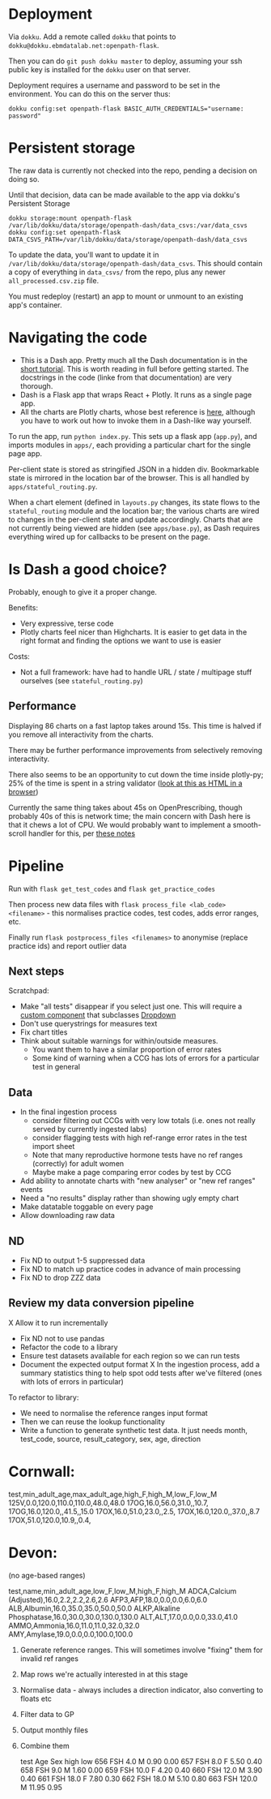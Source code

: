 # Deployment

Via `dokku`. Add a remote called `dokku` that points to `dokku@dokku.ebmdatalab.net:openpath-flask`.

Then you can do `git push dokku master` to deploy, assuming your ssh public key is installed for the `dokku` user on that server.

Deployment requires a username and password to be set in the environment. You can do this on the server thus:


    dokku config:set openpath-flask BASIC_AUTH_CREDENTIALS="username: password"

# Persistent storage

The raw data is currently not checked into the repo, pending a decision on doing so.

Until that decision, data can be made available to the app via dokku's Persistent Storage

    dokku storage:mount openpath-flask /var/lib/dokku/data/storage/openpath-dash/data_csvs:/var/data_csvs
    dokku config:set openpath-flask DATA_CSVS_PATH=/var/lib/dokku/data/storage/openpath-dash/data_csvs


To update the data, you'll want to update it in `/var/lib/dokku/data/storage/openpath-dash/data_csvs`.  This should contain a copy of everything in `data_csvs/` from the repo, plus any newer `all_processed.csv.zip` file.

You must redeploy (restart) an app to mount or unmount to an existing app's container.

# Navigating the code

* This is a Dash app. Pretty much all the Dash documentation is in the [short tutorial](https://dash.plot.ly/getting-started). This is worth reading in full before getting started.  The docstrings in the code (linke from that documentation) are very thorough.
* Dash is a Flask app that wraps React + Plotly. It runs as a single page app.
* All the charts are Plotly charts, whose best reference is [here](https://plot.ly/python/reference/), although you have to work out how to invoke them in a Dash-like way yourself.


To run the app, run `python index.py`. This sets up a flask app (`app.py`), and imports modules in `apps/`, each providing a particular chart for the single page app.

Per-client state is stored as stringified JSON in a hidden div. Bookmarkable state is mirrored in the location bar of the browser.  This is all handled by `apps/stateful_routing.py`.

When a chart element (defined in `layouts.py` changes, its state flows to the `stateful_routing` module and the location bar; the various charts are wired to changes in the per-client state and update accordingly. Charts that are not currently being viewed are hidden (see `apps/base.py`), as Dash requires everything wired up for callbacks to be present on the page.

# Is Dash a good choice?

Probably, enough to give it a proper change.

Benefits:

* Very expressive, terse code
* Plotly charts feel nicer than Highcharts. It is easier to get data in the right format and finding the options we want to use is easier

Costs:

* Not a full framework: have had to handle URL / state / multipage stuff ourselves (see `stateful_routing.py`)

## Performance

Displaying 86 charts on a fast laptop takes around 15s. This time is
halved if you remove all interactivity from the charts.

There may be further performance improvements from selectively removing interactivity.

There also seems to be an opportunity to cut down the time inside plotly-py; 25% of the time is spent in a string validator ([look at this as HTML in a browser](https://gist.github.com/sebbacon/00dbf2c3b1cd25b6762d003806cb8f2e))

Currently the same thing takes about 45s on OpenPrescribing, though
probably 40s of this is network time; the main concern with Dash here
is that it chews a lot of CPU. We would probably want to implement a
smooth-scroll handler for this, per [these notes](https://community.plot.ly/t/scroll-position/4618)

# Pipeline

Run with `flask get_test_codes` and `flask get_practice_codes`

Then process new data files with `flask process_file <lab_code> <filename>` - this normalises practice codes, test codes, adds error ranges, etc.

Finally run `flask postprocess_files <filenames>` to anonymise (replace practice ids) and report outlier data

## Next steps

Scratchpad:

* Make "all tests" disappear if you select just one. This will require a [custom component](https://github.com/plotly/dash-component-boilerplate) that subclasses [Dropdown](https://github.com/plotly/dash-core-components/blob/dev/src/components/Dropdown.react.js)
* Don't use querystrings for measures text
* Fix chart titles
* Think about suitable warnings for within/outside measures.
  * You want them to have a similar proportion of error rates
  * Some kind of warning when a CCG has lots of errors for a particular test in general

## Data

* In the final ingestion process
  * consider filtering out CCGs with very low totals (i.e. ones not really served by currently ingested labs)
  * consider flagging tests with high ref-range error rates in the test import sheet
  * Note that many reproductive hormone tests have no ref ranges (correctly) for adult women
  * Maybe make a page comparing error codes by test by CCG
* Add ability to annotate charts with "new analyser" or "new ref ranges" events
* Need a "no results" display rather than showing ugly empty chart
* Make datatable toggable on every page
* Allow downloading raw data

## ND
  * Fix ND to output 1-5 suppressed data
  * Fix ND to match up practice codes in advance of main processing
  * Fix ND to drop ZZZ data




## Review my data conversion pipeline
  X Allow it to run incrementally
  * Fix ND not to use pandas
  * Refactor the code to a library
  * Ensure test datasets available for each region so we can run tests
  * Document the expected output format
  X In the ingestion process, add a summary statistics thing to help spot odd tests after we've filtered (ones with lots of errors in particular)


To refactor to library:
 * We need to normalise the reference ranges input format
 * Then we can reuse the lookup functionality
 * Write a function to generate synthetic test data. It just needs month, test_code, source, result_category, sex, age, direction

# Cornwall:

test,min_adult_age,max_adult_age,high_F,high_M,low_F,low_M
125V,0.0,120.0,110.0,110.0,48.0,48.0
17OG,16.0,56.0,31.0,,10.7,
17OG,16.0,120.0,,41.5,,15.0
17OX,16.0,51.0,23.0,,2.5,
17OX,16.0,120.0,,37.0,,8.7
17OX,51.0,120.0,10.9,,0.4,


# Devon:
(no age-based ranges)

test,name,min_adult_age,low_F,low_M,high_F,high_M
ADCA,Calcium (Adjusted),16.0,2.2,2.2,2.6,2.6
AFP3,AFP,18.0,0.0,0.0,6.0,6.0
ALB,Albumin,16.0,35.0,35.0,50.0,50.0
ALKP,Alkaline Phosphatase,16.0,30.0,30.0,130.0,130.0
ALT,ALT,17.0,0.0,0.0,33.0,41.0
AMMO,Ammonia,16.0,11.0,11.0,32.0,32.0
AMY,Amylase,19.0,0.0,0.0,100.0,100.0


1. Generate reference ranges. This will sometimes involve "fixing" them for invalid ref ranges
2. Map rows we're actually interested in at this stage
3. Normalise data - always includes a direction indicator, also converting to floats etc
4. Filter data to GP
5. Output monthly files
6. Combine them





    test    Age     Sex     high    low
656     FSH     4.0     M   0.90    0.00
657     FSH     8.0     F   5.50    0.40
658     FSH     9.0     M   1.60    0.00
659     FSH     10.0    F   4.20    0.40
660     FSH     12.0    M   3.90    0.40
661     FSH     18.0    F   7.80    0.30
662     FSH     18.0    M   5.10    0.80
663     FSH     120.0   M   11.95   0.95
